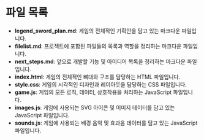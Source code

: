 # 파일 목록

*   **legend_sword_plan.md**: 게임의 전체적인 기획안을 담고 있는 마크다운 파일입니다.
*   **filelist.md**: 프로젝트에 포함된 파일들의 목록과 역할을 정리하는 마크다운 파일입니다.
*   **next_steps.md**: 앞으로 개발할 기능 및 아이디어 목록을 정리하는 마크다운 파일입니다.
*   **index.html**: 게임의 전체적인 뼈대와 구조를 담당하는 HTML 파일입니다.
*   **style.css**: 게임의 시각적인 디자인과 레이아웃을 담당하는 CSS 파일입니다.
*   **game.js**: 게임의 모든 로직, 데이터, 상호작용을 처리하는 JavaScript 파일입니다.
*   **images.js**: 게임에 사용되는 SVG 아이콘 및 이미지 데이터를 담고 있는 JavaScript 파일입니다.
*   **sounds.js**: 게임에 사용되는 배경 음악 및 효과음 데이터를 담고 있는 JavaScript 파일입니다.
